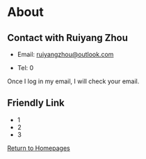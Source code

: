 # About

## Contact with Ruiyang Zhou

- Email: ruiyangzhou@outlook.com

- Tel: 0

Once I log in my email, I will check your email.

## Friendly Link

- 1
- 2
- 3

[Return to Homepages](https://fentaniao.github.io/)